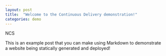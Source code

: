 ```yaml
---
layout: post
title:  "Welcome to the Continuous Delivery demonstration!"
categories: demo
---
```


NCS

This is an example post that you can make using Markdown to demonstrate a website being statically generated and deployed!
